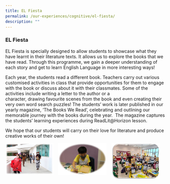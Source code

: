 ```yaml
---
title: EL Fiesta
permalink: /our-experiences/cognitive/el-fiesta/
description: ""
---
```



### **EL Fiesta**
EL Fiesta is specially designed to allow students to showcase what they have learnt in their literature texts. It allows us to explore the books that we have read. Through this programme, we gain a deeper understanding of each story and get to learn English Language in more interesting ways!

Each year, the students read a different book. Teachers carry out various customised activities in class that provide opportunities for them to engage with the book or discuss about it with their classmates. Some of the activities include writing a letter to the author or a character, drawing favourite scenes from the book and even creating their very own word search puzzles! The students’ work is later published in our yearly magazine, ‘The Books We Read’, celebrating and outlining our memorable journey with the books during the year.  The magazine captures the students’ learning experiences during ReadLit@Horizon lesson.

We hope that our students will carry on their love for literature and produce creative works of their own!

<img src="/images/elfiesta1.jpg" style="width:30%;margin-right:15px;" align = "left">
<img src="/images/elfiesta2.jpg" style="width:30%;margin-right:15px;" align = "left">
<img src="/images/elfiesta3.jpg" style="width:30%;margin-right:15px;" align = "left">

<br clear="left">